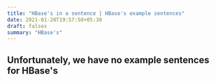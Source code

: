 ```yaml
---
title: "HBase's in a sentence | HBase's example sentences"
date: 2021-01-20T19:57:50+05:30
draft: falses
summary: "HBase's"
---
```

## Unfortunately, we have no example sentences for HBase's                 
